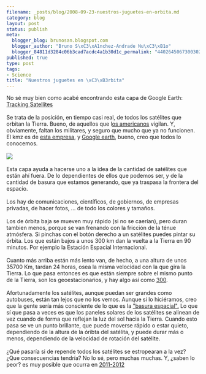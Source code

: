 ```yaml
--- 
filename: _posts/blog/2008-09-23-nuestros-juguetes-en-orbita.md
category: blog
layout: post
status: publish
meta: 
  blogger_blog: brunosan.blogspot.com
  blogger_author: "Bruno S\xC3\xA1nchez-Andrade Nu\xC3\xB1o"
  blogger_84811d3284c06b3cad7acdc4a1b30d1c_permalink: "4402645067300302173"
published: true
type: post
tags: 
- Science
title: "Nuestros juguetes en \xC3\xB3rbita"
---
```

No sé muy bien como acabé encontrando esta capa de Google Earth:<br /><a href="http://adn.agi.com/SatelliteDatabase/SatelliteDatabase.kmz">Tracking Satellites</a><br /><br />Se trata de la posición, en tiempo casi real, de todos los satélites que orbitan la Tierra. Bueno, de aquellos que l<a href="http://www.stratcom.mil/">os americanos</a> vigilan. Y, obviamente, faltan los militares, y seguro que mucho que ya no funcionen. El kmz es de <a href="http://www.agi.com/">esta empresa</a>, y <a href="http://earth.google.es/">Google earth</a>, bueno, creo que todos lo conocemos.<br /><br /><a href="http://nasonurb.files.wordpress.com/2008/09/picture12.jpg"><img src="http://nasonurb.files.wordpress.com/2008/09/picture12.jpg?w=300" border="0" /></a><br /><br />Esta capa ayuda a hacerse uno a la idea de la cantidad de satélites que están ahí fuera. De lo dependientes de ellos que podemos ser, y de la cantidad de basura que estamos generando, que ya traspasa la frontera del espacio.<br /><br />Los hay de comunicaciones, científicos, de gobiernos, de empresas privadas, de hacer fotos, ... de todo los colores y tamaños. <br /><br />Los de órbita baja se mueven muy rápido (si no se caerían), pero duran tambien menos, porque se van frenando con la fricción de la ténue atmósfera. Si pinchas con el botón derecho a un satélites puedes pintar su órbita. Los que están bajos a unos 300 km dan la vuelta a la Tierra en 90 minutos. Por ejemplo la Estación Espacial Internacional.<br /><br />Cuanto más arriba están más lento van, de hecho, a una altura de unos 35700 Km, tardan 24 horas, osea la misma velocidad con la que gira la Tierra. Lo que pasa entonces es que están siempre sobre el mismo punto de la Tierra, son los geoestacionarios, y hay algo así como <a href="http://en.wikipedia.org/wiki/Geosynchronous_satellite">300</a>.<br /><br />Afortunadamente los satélites, aunque puedan ser grandes como autobuses, están tan lejos que no los vemos. Aunque si lo hiciéramos, creo que la gente sería más consciente de lo que es la <a href="http://es.wikipedia.org/wiki/Basura_espacial">"basura espacial".</a> Lo que sí que pasa a veces es que los paneles solares de los satélites se alinean de vez cuando de forma que reflejan la luz del sol hacia la Tierra. Cuando esto pasa se ve un punto brillante, que puede moverse rápido o estar quieto, dependiendo de la altura de la óribta del satélita, y puede durar más o menos, dependiendo de la velocidad de rotación del satélite.<br /><br />¿Qué pasaría si de repende todos los satélites se estropearan a la vez? ¿Que consecuencias tendría? No lo sé, pero muchas muchas. Y, ¿saben lo peor? es muy posible que ocurra en <a href="http://solarscience.msfc.nasa.gov/images/ssn_predict_l.gif">2011-2012</a>
